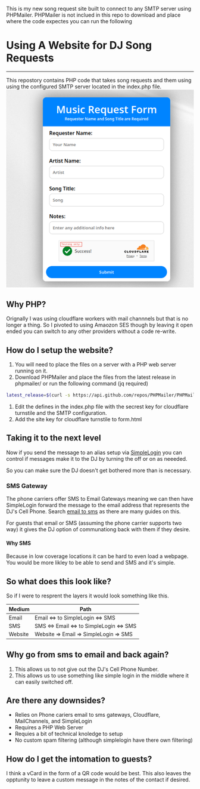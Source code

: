 This is my new song request site built to connect to any SMTP server using PHPMailer.
PHPMailer is not inclued in this repo to download and place where the code expectes you can run the following




# Using A Website for DJ Song Requests

---
This repostory contains PHP code that takes song requests and them using using the configured SMTP server located in the index.php file.
![Example Screenshot](Screenshot.png)

## Why PHP?

Orignally I was using cloudflare workers with mail channnels but that is no longer a thing. So I pivoted to using Amaozon SES though by leaving it open ended you can switch to any other providers without a code re-write.

## How do I setup the website?

1. You will need to place the files on a server with a PHP web server running on it.
1. Download PHPMailer and place the files from the latest release in phpmailer/ or run the following command (jq required)
```bash
latest_release=$(curl -s https://api.github.com/repos/PHPMailer/PHPMailer/releases/latest | jq -r .tag_name) && wget https://github.com/PHPMailer/PHPMailer/archive/refs/tags/${latest_release}.zip && unzip ${latest_release}.zip -d phpmailer/ && cp -R phpmailer/PHPMailer-*/* phpmailer/ && rm -R phpmailer/PHPMailer-* ${latest_release}.zip
```
1. Edit the defines in the index.php file with the secrest key for cloudflare turnstile and the SMTP configuration.
1. Add the site key for cloudflare turnstile to form.html

## Taking it to the next level
Now if you send the message to an alias setup via [SimpleLogin](https://simplelogin.io) you can control if messages make it to the DJ by turning the off or on as neeeded. 

So you can make sure the DJ doesn't get bothered more than is necessary.  

### SMS Gateway

The phone carriers offer SMS to Email Gateways meaning we can then have SimpleLogin forward the message to the email address that represents the DJ's Cell Phone. Search [email to sms](https://duckduckgo.com/?q=email+to+sms) as there are many guides on this.

For guests that email or SMS (assuming the phone carrier supports two way) it gives the DJ option of communationg back with them if they desire.

#### Why SMS

Because in low coverage locations it can be hard to even load a webpage. You would be more likley to be able to send and SMS and it's simple.

## So what does this look like?

So if I were to resprent the layers it would look something like this.


| Medium | Path | 
| -------- | -------- |
| Email     | Email <=> to SimpleLogin <=> SMS     |
| SMS     | SMS <=> Email <=> to SimpleLogin <=> SMS     |
| Website     | Website => Email => SimpleLogin => SMS     |


## Why go from sms to email and back again?

1. This allows us to not give out the DJ's Cell Phone Number.
1. This allows us to use something like simple login in the middle where it can easily switched off.

 
## Are there any downsides?

* Relies on Phone cariers email to sms gateways, Cloudflare, MailChannels, and SimpleLogin
* Requires a PHP Web Server
* Requies a bit of technical knoledge to setup
* No custom spam filtering (although simplelogin have there own filtering)

## How do I get the intomation to guests?

I think a vCard in the form of a QR code would be best. This also leaves the opptunity to leave a custom message in the notes of the contact if desired.
